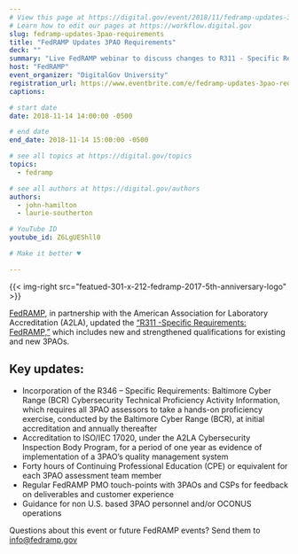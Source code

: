 ```yaml
---
# View this page at https://digital.gov/event/2018/11/fedramp-updates-3pao-requirements
# Learn how to edit our pages at https://workflow.digital.gov
slug: fedramp-updates-3pao-requirements
title: "FedRAMP Updates 3PAO Requirements"
deck: ""
summary: "Live FedRAMP webinar to discuss changes to R311 - Specific Requirements: FedRAMP"
host: "FedRAMP"
event_organizer: "DigitalGov University"
registration_url: https://www.eventbrite.com/e/fedramp-updates-3pao-requirements-registration-52233039427
captions: 

# start date
date: 2018-11-14 14:00:00 -0500

# end date
end_date: 2018-11-14 15:00:00 -0500

# see all topics at https://digital.gov/topics
topics: 
  - fedramp

# see all authors at https://digital.gov/authors
authors: 
  - john-hamilton
  - laurie-southerton

# YouTube ID
youtube_id: Z6LgUEShll0

# Make it better ♥

---
```


{{< img-right src="featued-301-x-212-fedramp-2017-5th-anniversary-logo" >}}

[FedRAMP](https://fedramp.gov), in partnership with the American Association for Laboratory Accreditation (A2LA), updated the [“R311 -Specific Requirements: FedRAMP,”](https://portal.a2la.org/requirements/A2LA_R311.pdf) which includes new and strengthened qualifications for existing and new 3PAOs.

## Key updates:

- Incorporation of the R346 – Specific Requirements: Baltimore Cyber Range (BCR) Cybersecurity Technical Proficiency Activity Information, which requires all 3PAO assessors to take a hands-on proficiency exercise, conducted by the Baltimore Cyber Range (BCR), at initial accreditation and annually thereafter
- Accreditation to ISO/IEC 17020, under the A2LA Cybersecurity Inspection Body Program, for a period of one year as evidence of implementation of a 3PAO’s quality management system
- Forty hours of Continuing Professional Education (CPE) or equivalent for each 3PAO assessment team member
- Regular FedRAMP PMO touch-points with 3PAOs and CSPs for feedback on deliverables and customer experience
- Guidance for non U.S. based 3PAO personnel and/or OCONUS operations

Questions about this event or future FedRAMP events? Send them to [info@fedramp.gov](info@fedramp.gov)
